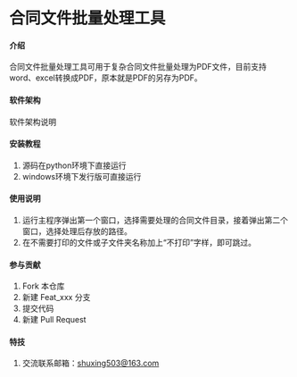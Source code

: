 #  合同文件批量处理工具

#### 介绍

 合同文件批量处理工具可用于复杂合同文件批量处理为PDF文件，目前支持word、excel转换成PDF，原本就是PDF的另存为PDF。

#### 软件架构
软件架构说明


#### 安装教程

1.  源码在python环境下直接运行
2.  windows环境下发行版可直接运行

#### 使用说明

1.  运行主程序弹出第一个窗口，选择需要处理的合同文件目录，接着弹出第二个窗口，选择处理后存放的路径。
2.  在不需要打印的文件或子文件夹名称加上“不打印”字样，即可跳过。


#### 参与贡献

1.  Fork 本仓库
2.  新建 Feat_xxx 分支
3.  提交代码
4.  新建 Pull Request


#### 特技

1.  交流联系邮箱：shuxing503@163.com
